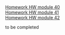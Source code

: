 [Homework HW module 40](https://ruslan-lion.github.io/homework-React/HW-module-40/)<br>
[Homework HW module 41](https://ruslan-lion.github.io/homework-React/HW-module-41/)<br>
[Homework HW module 42](https://ruslan-lion.github.io/homework-React/HW-module-42/)<br>

to be completed
